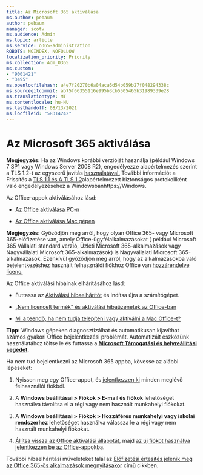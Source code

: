 ```yaml
---
title: Az Microsoft 365 aktiválása
ms.author: pebaum
author: pebaum
manager: scotv
ms.audience: Admin
ms.topic: article
ms.service: o365-administration
ROBOTS: NOINDEX, NOFOLLOW
localization_priority: Priority
ms.collection: Adm_O365
ms.custom:
- "9001421"
- "3495"
ms.openlocfilehash: a4e7f20270b6a04aca6d54b059b27f048294338c
ms.sourcegitcommit: ab75f66355116e995b3cb5505465b31989339e28
ms.translationtype: MT
ms.contentlocale: hu-HU
ms.lasthandoff: 08/13/2021
ms.locfileid: "58314242"
---
```

# <a name="activating-microsoft-365-apps"></a>Az Microsoft 365 aktiválása

**Megjegyzés:** Ha az Windows korábbi verzióját használja (például Windows 7 SP1 vagy Windows Server 2008 R2), engedélyezze alapértelmezés szerint a TLS 1.2-t az egyszerű javítás [használatával.](https://download.microsoft.com/download/0/6/5/0658B1A7-6D2E-474F-BC2C-D69E5B9E9A68/MicrosoftEasyFix51044.msi) További információt a Frissítés a [TLS 1.1 és A TLS 1.2](https://support.microsoft.com/topic/update-to-enable-tls-1-1-and-tls-1-2-as-default-secure-protocols-in-winhttp-in-windows-c4bd73d2-31d7-761e-0178-11268bb10392)alapértelmezett biztonságos protokollként való engedélyezéséhez a Windowsbanhttps://Windows.

Az Office-appok aktiválásához lásd:

- [Az Office aktiválása PC-n](https://support.office.com/article/activate-office-5bd38f38-db92-448b-a982-ad170b1e187e) 

- [Az Office aktiválása Mac gépen](https://support.office.com/article/activate-office-for-mac-7f6646b1-bb14-422a-9ad4-a53410fcefb2)

**Megjegyzés:**  Győződjön meg arról, hogy olyan Office 365- vagy [](https://support.office.com/article/28cbc8cf-1332-4f04-9123-9b660abb629e)Microsoft 365-előfizetése van, amely Office-ügyfélalkalmazásokat ( például Microsoft 365 Vállalati standard verzió, Üzleti Microsoft 365-alkalmazások vagy Nagyvállalati Microsoft 365-alkalmazások) is Nagyvállalati Microsoft 365-alkalmazások. Ezenkívül győződjön meg arról, hogy az alkalmazásokba való bejelentkezéshez használt felhasználói fiókhoz Office van [hozzárendelve licenc.](https://docs.microsoft.com/microsoft-365/admin/manage/assign-licenses-to-users)

Az Office aktiválási hibáinak elhárításához lásd:

- Futtassa az [Aktiválási hibaelhárítót](https://aka.ms/SARA-OfficeActivation-Alchemy) és indítsa újra a számítógépet.
- [„Nem licencelt termék” és aktiválási hibaüzenetek az Office-ban](https://support.office.com/article/unlicensed-product-and-activation-errors-in-office-0d23d3c0-c19c-4b2f-9845-5344fedc4380)

- [Mi a teendő, ha nem tudja telepíteni vagy aktiválni a Mac Office-t?](https://support.office.com/article/what-to-try-if-you-can-t-install-or-activate-office-for-mac-5efba2b4-b1e6-4e5f-bf3c-6ab945d03dea)

**Tipp:** Windows gépeken diagnosztizálhat és automatikusan kijavíthat számos gyakori Office bejelentkezési problémát. Automatizált eszközünk használatához töltse le és futtassa a **[Microsoft Támogatási és helyreállítási segédet](https://aka.ms/SaRA-OfficeSignInScenario)**.

Ha nem tud bejelentkezni az Microsoft 365 appba, kövesse az alábbi lépéseket:

1. Nyisson meg egy Office-appot, és [jelentkezzen ki](https://go.microsoft.com/fwlink/?linkid=2114082) minden meglévő felhasználói fiókból.

2. A **Windows beállításai > Fiókok > E-mail és fiókok** lehetőséget használva távolítsa el a régi vagy nem használt munkahelyi fiókokat.

3. A **Windows beállításai > Fiókok > Hozzáférés munkahelyi vagy iskolai rendszerhez** lehetőséget használva válassza le a régi vagy nem használt munkahelyi fiókokat.

4. [Állítsa vissza az Office aktiválási állapotát,](https://docs.microsoft.com/office365/troubleshoot/activation/reset-office-365-proplus-activation-state) majd [az új fiókot használva jelentkezzen be az Office-](https://support.office.com/article/sign-in-to-office-b9582171-fd1f-4284-9846-bdd72bb28426)appokba.

További hibaelhárítási műveleteket talál az [Előfizetési értesítés jelenik meg az Office 365-ös alkalmazások megnyitásakor](https://support.office.com/article/a-subscription-notice-appears-when-i-open-an-office-365-application-4cabe32c-f594-4c0e-9191-3d3ade10cceb) című cikkben.
